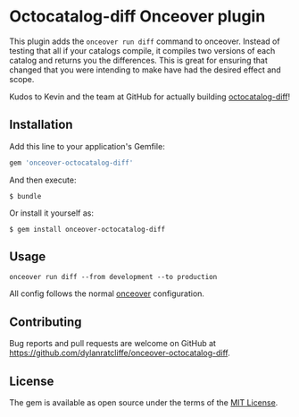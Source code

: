 # Octocatalog-diff Onceover plugin

This plugin adds the `onceover run diff` command to onceover. Instead of testing that all if your catalogs compile, it compiles two versions of each catalog and returns you the differences. This is great for ensuring that changed that you were intending to make have had the desired effect and scope.

Kudos to Kevin and the team at GitHub for actually building [octocatalog-diff](https://github.com/github/octocatalog-diff)!

## Installation

Add this line to your application's Gemfile:

```ruby
gem 'onceover-octocatalog-diff'
```

And then execute:

    $ bundle

Or install it yourself as:

    $ gem install onceover-octocatalog-diff

## Usage

`onceover run diff --from development --to production`

All config follows the normal [onceover](https://github.com/dylanratcliffe/onceover) configuration.

## Contributing

Bug reports and pull requests are welcome on GitHub at https://github.com/dylanratcliffe/onceover-octocatalog-diff.


## License

The gem is available as open source under the terms of the [MIT License](http://opensource.org/licenses/MIT).
